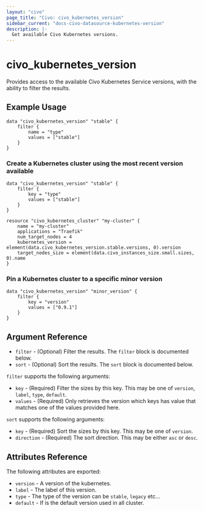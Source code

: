 ```yaml
---
layout: "civo"
page_title: "Civo: civo_kubernetes_version"
sidebar_current: "docs-civo-datasource-kubernetes-version"
description: |-
  Get available Civo Kubernetes versions.
---
```


# civo\_kubernetes\_version

Provides access to the available Civo Kubernetes Service versions, with the ability to filter the results.

## Example Usage

```hcl
data "civo_kubernetes_version" "stable" {
    filter {
        name = "type"
        values = ["stable"]
    }
}
```

### Create a Kubernetes cluster using the most recent version available

```hcl
data "civo_kubernetes_version" "stable" {
    filter {
        key = "type"
        values = ["stable"]
    }
}

resource "civo_kubernetes_cluster" "my-cluster" {
    name = "my-cluster"
    applications = "Traefik"
    num_target_nodes = 4
    kubernetes_version = element(data.civo_kubernetes_version.stable.versions, 0).version
    target_nodes_size = element(data.civo_instances_size.small.sizes, 0).name
}
```

### Pin a Kubernetes cluster to a specific minor version

```hcl
data "civo_kubernetes_version" "minor_version" {
    filter {
        key = "version"
        values = ["0.9.1"]
    }
}
```

## Argument Reference

* `filter` - (Optional) Filter the results.
  The `filter` block is documented below.
* `sort` - (Optional) Sort the results.
  The `sort` block is documented below.

`filter` supports the following arguments:

* `key` - (Required) Filter the sizes by this key. This may be one of `version`,
  `label`, `type`, `default`.
* `values` - (Required) Only retrieves the version which keys has value that matches
  one of the values provided here.

`sort` supports the following arguments:

* `key` - (Required) Sort the sizes by this key. This may be one of `version`.
* `direction` - (Required) The sort direction. This may be either `asc` or `desc`.

## Attributes Reference

The following attributes are exported:


* `version` - A version of the kubernetes.
* `label` - The label of this version.
* `type` - The type of the version can be `stable`, `legacy` etc...
* `default` - If is the default version used in all cluster.
